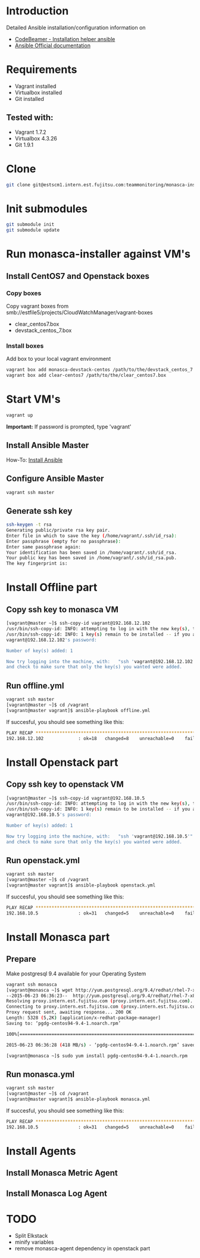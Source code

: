 # Introduction

Detailed Ansible installation/configuration information on
* [CodeBeamer - Installation helper ansible](http://wwwi.est.fujitsu.com/cb/wiki/35690)
* [Ansible Official documentation](http://docs.ansible.com/intro.html)

# Requirements
* Vagrant installed
* Virtualbox installed
* Git installed

## Tested with:
* Vagrant 1.7.2
* Virtualbox 4.3.26
* Git 1.9.1

# Clone
```bash
git clone git@estscm1.intern.est.fujitsu.com:teammonitoring/monasca-installer.git
```

# Init submodules
```bash
git submodule init
git submodule update
```

# Run monasca-installer against VM's

## Install CentOS7 and Openstack boxes

### Copy boxes
Copy vagrant boxes from smb://estfile5/projects/CloudWatchManager/vagrant-boxes
* clear_centos7.box
* devstack_centos_7.box

### Install boxes
Add box to your local vagrant environment
```bash
vagrant box add monasca-devstack-centos /path/to/the/devstack_centos_7.box
vagrant box add clear-centos7 /path/to/the/clear_centos7.box
```

# Start VM's

```bash
vagrant up
```

__Important:__ If password is prompted, type 'vagrant'

## Install Ansible Master
How-To: [Install Ansible](http://wwwi.est.fujitsu.com/cb/wiki/35690#section-Installation)

## Configure Ansible Master

```bash
vagrant ssh master
```

## Generate ssh key

```bash
ssh-keygen -t rsa
Generating public/private rsa key pair.
Enter file in which to save the key (/home/vagrant/.ssh/id_rsa): 
Enter passphrase (empty for no passphrase): 
Enter same passphrase again: 
Your identification has been saved in /home/vagrant/.ssh/id_rsa.
Your public key has been saved in /home/vagrant/.ssh/id_rsa.pub.
The key fingerprint is:
```

# Install Offline part

## Copy ssh key to monasca VM
```bash
[vagrant@master ~]$ ssh-copy-id vagrant@192.168.12.102
/usr/bin/ssh-copy-id: INFO: attempting to log in with the new key(s), to filter out any that are already installed
/usr/bin/ssh-copy-id: INFO: 1 key(s) remain to be installed -- if you are prompted now it is to install the new keys
vagrant@192.168.12.102's password: 

Number of key(s) added: 1

Now try logging into the machine, with:   "ssh 'vagrant@192.168.12.102'"
and check to make sure that only the key(s) you wanted were added.
```

## Run offline.yml

```bash
vagrant ssh master
[vagrant@master ~]$ cd /vagrant
[vagrant@master vagrant]$ ansible-playbook offline.yml
```

If succesful, you should see something like this:

```bash
PLAY RECAP ******************************************************************** 
192.168.12.102             : ok=18   changed=8    unreachable=0    failed=0
```

# Install Openstack part

## Copy ssh key to openstack VM
```bash
[vagrant@master ~]$ ssh-copy-id vagrant@192.168.10.5
/usr/bin/ssh-copy-id: INFO: attempting to log in with the new key(s), to filter out any that are already installed
/usr/bin/ssh-copy-id: INFO: 1 key(s) remain to be installed -- if you are prompted now it is to install the new keys
vagrant@192.168.10.5's password: 

Number of key(s) added: 1

Now try logging into the machine, with:   "ssh 'vagrant@192.168.10.5'"
and check to make sure that only the key(s) you wanted were added.
```

## Run openstack.yml

```bash
vagrant ssh master
[vagrant@master ~]$ cd /vagrant
[vagrant@master vagrant]$ ansible-playbook openstack.yml
```

If succesful, you should see something like this:

```bash
PLAY RECAP ******************************************************************** 
192.168.10.5               : ok=31   changed=5    unreachable=0    failed=0
```

# Install Monasca part

## Prepare

Make postgresql 9.4 available for your Operating System

```bash
vagrant ssh monasca
[vagrant@monasca ~]$ wget http://yum.postgresql.org/9.4/redhat/rhel-7-x86_64/pgdg-centos94-9.4-1.noarch.rpm
--2015-06-23 06:36:23--  http://yum.postgresql.org/9.4/redhat/rhel-7-x86_64/pgdg-centos94-9.4-1.noarch.rpm
Resolving proxy.intern.est.fujitsu.com (proxy.intern.est.fujitsu.com)... 192.168.210.81
Connecting to proxy.intern.est.fujitsu.com (proxy.intern.est.fujitsu.com)|192.168.210.81|:8080... connected.
Proxy request sent, awaiting response... 200 OK
Length: 5328 (5,2K) [application/x-redhat-package-manager]
Saving to: ‘pgdg-centos94-9.4-1.noarch.rpm’

100%[============================================================================>] 5.328       --.-K/s   in 0s      

2015-06-23 06:36:28 (418 MB/s) - ‘pgdg-centos94-9.4-1.noarch.rpm’ saved [5328/5328]

[vagrant@monasca ~]$ sudo yum install pgdg-centos94-9.4-1.noarch.rpm
```

## Run monasca.yml

```bash
vagrant ssh master
[vagrant@master ~]$ cd /vagrant
[vagrant@master vagrant]$ ansible-playbook monasca.yml
```

If succesful, you should see something like this:

```bash
PLAY RECAP ******************************************************************** 
192.168.10.5               : ok=31   changed=5    unreachable=0    failed=0
```

# Install Agents

## Install Monasca Metric Agent

## Install Monasca Log Agent

# TODO
* Split Elkstack
* minify variables
* remove monasca-agent dependency in openstack part
